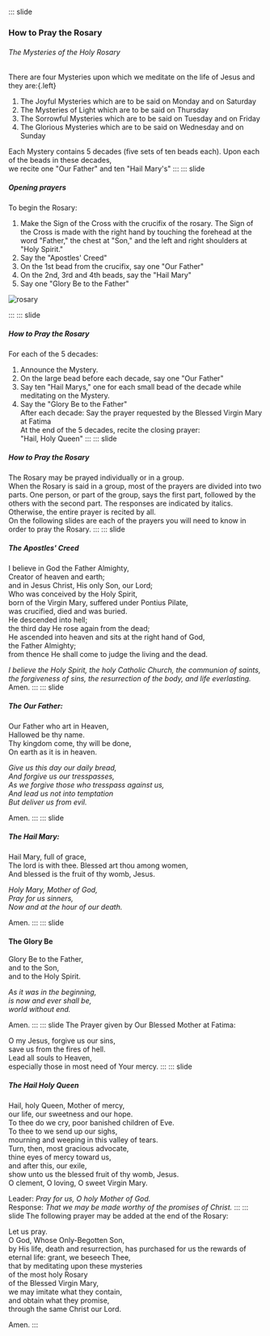 ::: slide
### How to Pray the Rosary
###### The Mysteries of the Holy Rosary
There are four Mysteries upon which we meditate on the life of Jesus and they are:{.left}
1. The Joyful Mysteries which are to be said on Monday and on Saturday  
2. The Mysteries of Light which are to be said on Thursday  
3. The Sorrowful Mysteries which are to be said on Tuesday and on Friday  
4. The Glorious Mysteries which are to be said on Wednesday and on Sunday

Each Mystery contains 5 decades (five sets of ten beads each). 
Upon each of the beads in these decades,  
we recite one "Our Father" and ten "Hail Mary's"
:::
::: slide
##### Opening prayers 
To begin the Rosary:
1. Make the Sign of the Cross with the crucifix of the rosary.  The Sign of the Cross is made with the right hand by touching the forehead at the word "Father," the chest at "Son," and the left and right shoulders at "Holy Spirit."
2. Say the "Apostles' Creed"  
3. On the 1st bead from the crucifix, say one "Our Father"  
4. On the 2nd, 3rd and 4th beads, say the "Hail Mary"  
5. Say one "Glory Be to the Father"  

![rosary](https://upload.wikimedia.org/wikipedia/commons/thumb/4/47/Bernardo_Cavallino_-_La_Visione_di_San_Domenico_%28anni_1640%29.jpg/403px-Bernardo_Cavallino_-_La_Visione_di_San_Domenico_%28anni_1640%29.jpg)



:::
::: slide
##### How to Pray the Rosary
For each of the 5 decades:
1. Announce the Mystery.
2. On the large bead before each decade, say one "Our Father"
3. Say ten "Hail Marys," one for each small bead of the decade while meditating on the Mystery.
4. Say the "Glory Be to the Father"  
After each decade:
Say the prayer requested by the Blessed Virgin Mary at Fatima  
At the end of the 5 decades, recite the closing prayer:  
"Hail, Holy Queen"
:::
::: slide
##### How to Pray the Rosary  
The Rosary may be prayed individually or in a group.  
When the Rosary is said in a group, most of the prayers are divided into two parts.
One person, or part of the group, says the first part, followed by the others with the second part. The responses are indicated by italics.  
Otherwise, the entire prayer is recited by all.  
On the following slides are each of the prayers you will need to know in order to pray the Rosary.
:::
::: slide
##### The Apostles' Creed

I believe in God the Father Almighty,   
Creator of heaven and earth;  
and in Jesus Christ, His only Son, our Lord;   
Who was conceived by the Holy Spirit,  
born of the Virgin Mary, suffered under Pontius Pilate,  
was crucified, died and was buried.  
He descended into hell;  
the third day He rose again from the dead;   
He ascended into heaven and sits at the right hand of God,  
the Father Almighty;  
from thence He shall come to judge the living and the dead.    

*I believe the Holy Spirit, the holy Catholic Church, the communion of saints, the forgiveness of sins, the resurrection of the body, and life everlasting.* 
Amen.
:::
::: slide
##### The Our Father:  

Our Father who art in Heaven,  
Hallowed be thy name.  
Thy kingdom come, thy will be done,  
On earth as it is in heaven.

*Give us this day our daily bread,  
And forgive us our tresspasses,  
As we forgive those who tresspass against us,  
And lead us not into temptation  
But deliver us from evil.* 

Amen.
:::
::: slide
##### The Hail Mary:  

Hail Mary, full of grace,  
The lord is with thee. 
Blessed art thou among women,  
And blessed is the fruit of thy womb, Jesus.

*Holy Mary, Mother of God,  
Pray for us sinners,  
Now and at the hour of our death.*

Amen.
:::
::: slide
#### The Glory Be

Glory Be to the Father,  
and to the Son,  
and to the Holy Spirit. 

*As it was in the beginning,  
is now and ever shall be,  
world without end.* 

Amen.
:::
::: slide
The Prayer given by Our Blessed Mother at Fatima:

O my Jesus, forgive us our sins,  
save us from the fires of hell.  
Lead all souls to Heaven,  
especially those in most need of Your mercy.
:::
::: slide
##### The Hail Holy Queen

Hail, holy Queen, Mother of mercy,  
our life, our sweetness and our hope.    
To thee do we cry, poor banished children of Eve.  
To thee to we send up our sighs,  
mourning and weeping in this valley of tears.  
Turn, then, most gracious advocate,  
thine eyes of mercy toward us,  
and after this, our exile,  
show unto us the blessed fruit of thy womb, Jesus.  
O clement, O loving, O sweet Virgin Mary.  

Leader: *Pray for us, O holy Mother of God.*  
Response: *That we may be made worthy of the promises of Christ.*
:::
::: slide
The following prayer may be added at the end of the Rosary:  

Let us pray.   
O God, Whose Only-Begotten Son,     
by His life, death and resurrection, 
has purchased for us the rewards of eternal life: 
grant, we beseech Thee,   
that by meditating upon these mysteries   
of the most holy Rosary  
of the Blessed Virgin Mary,   
we may imitate what they contain,   
and obtain what they promise,   
through the same Christ our Lord.  

Amen.
:::
